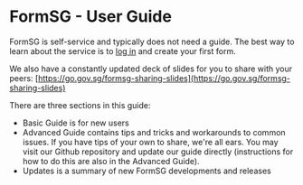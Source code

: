 # FormSG - User Guide

FormSG is self-service and typically does not need a guide. The best way to learn about the service is to [log in](https://form.gov.sg/#!/signin) and create your first form. 

We also have a constantly updated deck of slides for you to share with your peers: [https://go.gov.sg/formsg-sharing-slides](https://go.gov.sg/formsg-sharing-slides)

There are three sections in this guide:
- Basic Guide is for new users 
- Advanced Guide contains tips and tricks and workarounds to common issues. If you have tips of your own to share, we're all ears. You may visit our Github repository and update our guide directly (instructions for how to do this are also in the Advanced Guide).
- Updates is a summary of new FormSG developments and releases
